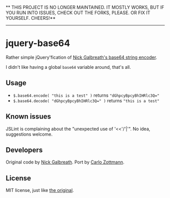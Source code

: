 ** THIS PROJECT IS NO LONGER MAINTAINED.  IT MOSTLY WORKS, BUT IF YOU RUN INTO ISSUES, CHECK OUT THE FORKS, PLEASE.  OR FIX IT YOURSELF.  CHEERS!**

* * *

# jquery-base64

Rather simple jQuery'fication of
[Nick Galbreath's base64 string encoder](http://stringencoders.googlecode.com/svn-history/r210/trunk/javascript/base64.js).

I didn't like having a global `base64` variable around, that's all.


## Usage

* `$.base64.encode( "this is a test" )` returns `"dGhpcyBpcyBhIHRlc3Q="`
* `$.base64.decode( "dGhpcyBpcyBhIHRlc3Q=" )` returns `"this is a test"`


## Known issues

JSLint is complaining about the "unexpected use of '<<'/'|'".  No idea, suggestions welcome.


## Developers

Original code by [Nick Galbreath](http://stringencoders.googlecode.com/svn-history/r210/trunk/javascript/base64.js).
Port by [Carlo Zottmann](http://github.com/carlo).


## License

MIT license, just like [the original](http://stringencoders.googlecode.com/svn-history/r210/trunk/javascript/base64.js).
